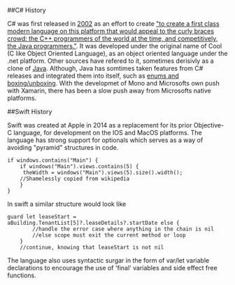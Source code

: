 ##C# History

C# was first released in [2002](http://www.ecma-international.org/publications/files/ECMA-ST-WITHDRAWN/ECMA-334,%202nd%20edition,%20December%202002.pdf) as an effort to create ["to create a first class modern language on this platform that would appeal to the curly braces crowd: the C++ programmers of the world at the time, and competitively, the Java programmers."](http://www.computerworld.com.au/article/261958/-z_programming_languages_c). It was developed under the original name of Cool (C like Object Oriented Language), as an object oriented language under the .net platform.  Other sources have refered to it, sometimes derisivly as a clone of [Java](https://www.cnet.com/news/why-microsofts-c-isnt/). Although, Java has somtimes taken features from C# releases and integrated them into itself, such as [enums and boxing/unboxing](http://www.barrycornelius.com/papers/java5/onefile/#body.1_div1.1).  With the developmet of Mono and Microsofts own push with Xamarin, there has been a slow push away from Microsofts native platforms.

##Swift History

Swift was created at Apple in 2014 as a replacement for its prior Objective-C language, for development on the IOS and MacOS platforms. The language has strong support for optionals which serves as a way of avoiding "pyramid" structures in code.

~~~~
if windows.contains("Main") {
    if windows("Main").views.contains(5) {  
     theWidth = windows("Main").views(5).size().width();
    //Shamelessly copied from wikipedia 
	}
}
~~~~

In swift a similar structure would look like

~~~~
guard let leaseStart = aBuilding.TenantList[5]?.leaseDetails?.startDate else {
        //handle the error case where anything in the chain is nil
        //else scope must exit the current method or loop
    }
    //continue, knowing that leaseStart is not nil
~~~~

The language also uses syntactic surgar in the form of var/let variable declarations to encourage the use of 'final' variables and side effect free functions.